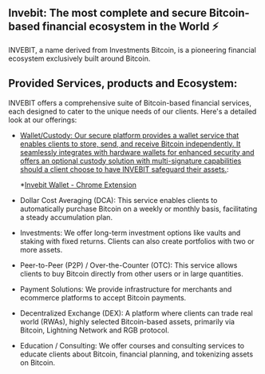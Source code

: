 ## Invebit: The most complete and secure Bitcoin-based financial ecosystem in the World ⚡


INVEBIT, a name derived from Investments Bitcoin, is a pioneering financial ecosystem exclusively built around Bitcoin.

## Provided Services, products and Ecosystem:

INVEBIT offers a comprehensive suite of Bitcoin-based financial services, each designed to cater to the unique needs of our clients. Here's a detailed look at our offerings:

 - [Wallet/Custody: Our secure platform provides a wallet service that enables clients to store, send, and receive Bitcoin independently. It seamlessly integrates with hardware wallets for enhanced security and offers an optional custody solution with multi-signature capabilities should a client choose to have INVEBIT safeguard their assets.](https://github.com/Invebit/wallet):

   *[Invebit Wallet - Chrome Extension](https://chromewebstore.google.com/detail/invebit-wallet/mnnjgmgeflihklepbcoepabjfoilndil)

- Dollar Cost Averaging (DCA): This service enables clients to automatically purchase Bitcoin on a weekly or monthly basis, facilitating a steady accumulation plan.
  
- Investments: We offer long-term investment options like vaults and staking with fixed returns. Clients can also create portfolios with two or more assets.

- Peer-to-Peer (P2P) / Over-the-Counter (OTC): This service allows clients to buy Bitcoin directly from other users or in large quantities.

- Payment Solutions: We provide infrastructure for merchants and ecommerce platforms to accept Bitcoin payments.

- Decentralized Exchange (DEX): A platform where clients can trade real world (RWAs), highly selected Bitcoin-based assets, primarily via Bitcoin, Lightning Network and RGB protocol.

- Education / Consulting: We offer courses and consulting services to educate clients about Bitcoin, financial planning, and tokenizing assets on Bitcoin.

